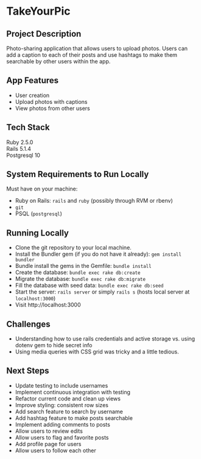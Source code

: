 # TakeYourPic

## Project Description
Photo-sharing application that allows users to upload photos. Users can add a caption to each of their posts and use hashtags  to make them searchable by other users within the app.

## App Features
- User creation
- Upload photos with captions
- View photos from other users

## Tech Stack 
Ruby 2.5.0  
Rails 5.1.4  
Postgresql 10

## System Requirements to Run Locally
Must have on your machine:
  - Ruby on Rails: `rails` and `ruby` (possibly through RVM or rbenv)
  - `git`
  - PSQL (`postgresql`)

## Running Locally
- Clone the git repository to your local machine.
- Install the Bundler gem (if you do not have it already): `gem install bundler`
- Bundle install the gems in the Gemfile: `bundle install`
- Create the database: `bundle exec rake db:create`
- Migrate the database: `bundle exec rake db:migrate`
- Fill the database with seed data: `bundle exec rake db:seed`
- Start the server:  `rails server` or simply `rails s` (hosts local server at `localhost:3000`)
- Visit http://localhost:3000

## Challenges
- Understanding how to use rails credentials and active storage vs. using dotenv gem to hide secret info
- Using media queries with CSS grid was tricky and a little tedious.

## Next Steps
- Update testing to include usernames
- Implement continuous integration with testing
- Refactor current code and clean up views
- Improve styling: consistent row sizes
- Add search feature to search by username
- Add hashtag feature to make posts searchable
- Implement adding comments to posts
- Allow users to review edits
- Allow users to flag and favorite posts
- Add profile page for users
- Allow users to follow each other
